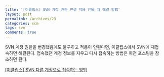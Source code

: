 ```yaml
---
title: '[이클립스] SVN 계정 권한 변경 적용 안될 때 해결 방법'
layout: post
permalink: /archives/23
categories: scm
tags: svn
comments: true
---
```

SVN 계정 권한을 변경했음에도 불구하고 적용이 안된다면, 이클립스에서 SVN에 재접속하면 해결된다. 접속했던 계정 정보를 지우고 다시 접속하는 방법은 이전 포스팅을 참조하면 된다.

[[이클립스] SVN 다른 계정으로 접속하는 방법](https://blog.silentsoft.org/archives/22)
